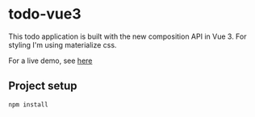 # todo-vue3

This todo application is built with the new composition API in Vue 3. For styling I'm using materialize css.

For a live demo, see [here](http://todo-vue3.surge.sh/)

## Project setup
```
npm install
```
